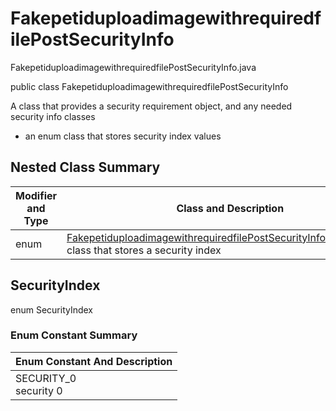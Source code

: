 # FakepetiduploadimagewithrequiredfilePostSecurityInfo
FakepetiduploadimagewithrequiredfilePostSecurityInfo.java

public class FakepetiduploadimagewithrequiredfilePostSecurityInfo

A class that provides a security requirement object, and any needed security info classes
- an enum class that stores security index values

## Nested Class Summary
| Modifier and Type | Class and Description |
| ----------------- | --------------------- |
| enum | [FakepetiduploadimagewithrequiredfilePostSecurityInfo.SecurityIndex](#securityindex)<br>class that stores a security index |

## SecurityIndex
enum SecurityIndex<br>

### Enum Constant Summary
| Enum Constant And Description |
| ----------------------------- |
| SECURITY_0<br>security 0 |
